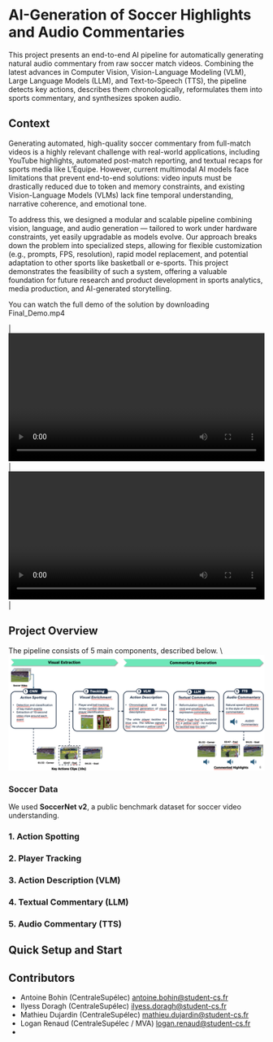 # AI-Generation of Soccer Highlights and Audio Commentaries

This project presents an end-to-end AI pipeline for automatically generating natural audio commentary from raw soccer match videos. Combining the latest advances in Computer Vision, Vision-Language Modeling (VLM), Large Language Models (LLM), and Text-to-Speech (TTS), the pipeline detects key actions, describes them chronologically, reformulates them into sports commentary, and synthesizes spoken audio.

## Context

Generating automated, high-quality soccer commentary from full-match videos is a highly relevant challenge with real-world applications, including YouTube highlights, automated post-match reporting, and textual recaps for sports media like L’Équipe. However, current multimodal AI models face limitations that prevent end-to-end solutions: video inputs must be drastically reduced due to token and memory constraints, and existing Vision-Language Models (VLMs) lack fine temporal understanding, narrative coherence, and emotional tone.

To address this, we designed a modular and scalable pipeline combining vision, language, and audio generation — tailored to work under hardware constraints, yet easily upgradable as models evolve. Our approach breaks down the problem into specialized steps, allowing for flexible customization (e.g., prompts, FPS, resolution), rapid model replacement, and potential adaptation to other sports like basketball or e-sports. This project demonstrates the feasibility of such a system, offering a valuable foundation for future research and product development in sports analytics, media production, and AI-generated storytelling.

You can watch the full demo of the solution by downloading Final_Demo.mp4

| <video src="https://github.com/user-attachments/assets/9ef1e9a8-7c0a-42a7-8ea9-f4ccabebc151" controls width="100%"></video> | <video src="https://github.com/user-attachments/assets/5643d22c-89cb-4ca2-a31a-4694f95e1d92" controls width="100%"></video> |

## Project Overview
The pipeline consists of 5 main components, described below. \\
![Project Pipeline](./img/pipeline.png)

### Soccer Data
We used **SoccerNet v2**, a public benchmark dataset for soccer video understanding.

### 1. Action Spotting

### 2. Player Tracking

### 3. Action Description (VLM)

### 4. Textual Commentary (LLM)

### 5. Audio Commentary (TTS)

## Quick Setup and Start

## Contributors
- Antoine Bohin (CentraleSupélec) antoine.bohin@student-cs.fr
- Ilyess Doragh (CentraleSupélec) ilyess.doragh@student-cs.fr
- Mathieu Dujardin (CentraleSupélec) mathieu.dujardin@student-cs.fr
- Logan Renaud (CentraleSupélec / MVA) logan.renaud@student-cs.fr
- 
